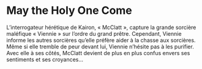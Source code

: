 # May the Holy One Come
L’interrogateur hérétique de Kairon, « McClatt », capture la grande sorcière maléfique « Viennie » sur l’ordre du grand prêtre.
Cependant, Viennie informe les autres sorcières qu’elle préfère aider à la chasse aux sorcières.
Même si elle tremble de peur devant lui, Viennie n’hésite pas à les purifier.
Avec elle à ses côtés, McClatt devient de plus en plus confus envers ses sentiments et ses croyances…